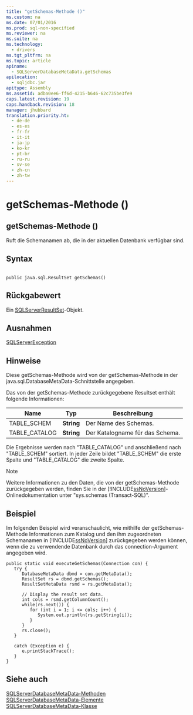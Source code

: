 ```yaml
---
title: "getSchemas-Methode ()"
ms.custom: na
ms.date: 07/01/2016
ms.prod: sql-non-specified
ms.reviewer: na
ms.suite: na
ms.technology: 
  - drivers
ms.tgt_pltfrm: na
ms.topic: article
apiname: 
  - SQLServerDatabaseMetaData.getSchemas
apilocation: 
  - sqljdbc.jar
apitype: Assembly
ms.assetid: adba0ee6-ff6d-4215-b646-62c735be3fe9
caps.latest.revision: 19
caps.handback.revision: 18
manager: jhubbard
translation.priority.ht: 
  - de-de
  - es-es
  - fr-fr
  - it-it
  - ja-jp
  - ko-kr
  - pt-br
  - ru-ru
  - sv-se
  - zh-cn
  - zh-tw
---
```

# getSchemas-Methode ()
    
## getSchemas\-Methode \(\)  
 Ruft die Schemanamen ab, die in der aktuellen Datenbank verfügbar sind.  
  
## Syntax  
  
```  
  
public java.sql.ResultSet getSchemas()  
```  
  
## Rückgabewert  
 Ein [SQLServerResultSet](../content/SQLServerResultSet-Class.md)\-Objekt.  
  
## Ausnahmen  
 [SQLServerException](../content/SQLServerException-Class.md)  
  
## Hinweise  
 Diese getSchemas\-Methode wird von der getSchemas\-Methode in der java.sql.DatabaseMetaData\-Schnittstelle angegeben.  
  
 Das von der getSchemas\-Methode zurückgegebene Resultset enthält folgende Informationen:  
  
|Name|Typ|Beschreibung|  
|----------|---------|------------------|  
|TABLE\_SCHEM|**String**|Der Name des Schemas.|  
|TABLE\_CATALOG|**String**|Der Katalogname für das Schema.|  
  
 Die Ergebnisse werden nach "TABLE\_CATALOG" und anschließend nach "TABLE\_SCHEM" sortiert. In jeder Zeile bildet "TABLE\_SCHEM" die erste Spalte und "TABLE\_CATALOG" die zweite Spalte.  
  
> [!NOTE]  
>  Weitere Informationen zu den Daten, die von der getSchemas\-Methode zurückgegeben werden, finden Sie in der [!INCLUDE[ssNoVersion](../content/includes/ssNoVersion_md.md)]\-Onlinedokumentation unter "sys.schemas \(Transact\-SQL\)".  
  
## Beispiel  
 Im folgenden Beispiel wird veranschaulicht, wie mithilfe der getSchemas\-Methode Informationen zum Katalog und den ihm zugeordneten Schemanamen in [!INCLUDE[ssNoVersion](../content/includes/ssNoVersion_md.md)] zurückgegeben werden können, wenn die zu verwendende Datenbank durch das connection\-Argument angegeben wird.  
  
```  
public static void executeGetSchemas(Connection con) {  
   try {  
      DatabaseMetaData dbmd = con.getMetaData();  
      ResultSet rs = dbmd.getSchemas();  
      ResultSetMetaData rsmd = rs.getMetaData();  
  
      // Display the result set data.  
      int cols = rsmd.getColumnCount();  
      while(rs.next()) {  
         for (int i = 1; i <= cols; i++) {  
            System.out.println(rs.getString(i));  
         }  
      }  
      rs.close();  
   }   
  
   catch (Exception e) {  
      e.printStackTrace();  
   }  
}  
```  
  
## Siehe auch  
 [SQLServerDatabaseMetaData-Methoden](../content/SQLServerDatabaseMetaData-Methods.md)   
 [SQLServerDatabaseMetaData-Elemente](../content/SQLServerDatabaseMetaData-Members.md)   
 [SQLServerDatabaseMetaData-Klasse](../content/SQLServerDatabaseMetaData-Class.md)  
  
  